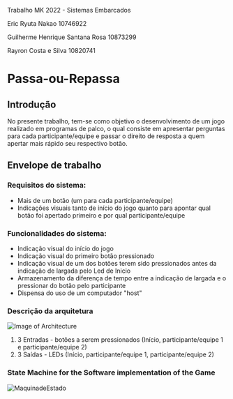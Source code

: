 Trabalho MK 2022 - Sistemas Embarcados

Eric Ryuta Nakao 10746922

Guilherme Henrique Santana Rosa 10873299

Rayron Costa e Silva 10820741

# Passa-ou-Repassa

## Introdução

No presente trabalho, tem-se como objetivo o desenvolvimento de um jogo realizado em programas de palco, o qual consiste em apresentar perguntas para cada participante/equipe e passar o direito de resposta a quem apertar mais rápido seu respectivo botão.

## Envelope de trabalho

### Requisitos do sistema:
- Mais de um botão (um para cada participante/equipe)
- Indicações visuais tanto de início do jogo quanto para apontar qual botão foi apertado primeiro e por qual participante/equipe

### Funcionalidades do sistema:
- Indicação visual do início do jogo
- Indicação visual do primeiro botão pressionado
- Indicação visual de um dos botões terem sido pressionados antes da indicação de largada pelo Led de Inicio
- Armazenamento da diferença de tempo entre a indicação de largada e o pressionar do botão pelo participante
- Dispensa do uso de um computador "host"

### Descrição da arquitetura

![Image of Architecture](https://github.com/guilh-0453/passa_ou_repassa/blob/main/Arquitetura.jpg)
  1. 3 Entradas - botões a serem pressionados (Início, participante/equipe 1 e participante/equipe 2)
  2. 3 Saídas  - LEDs (Início, participante/equipe 1, participante/equipe 2)

### State Machine for the Software implementation of the Game
![MaquinadeEstado](https://user-images.githubusercontent.com/109768690/180353805-88a5c211-582f-4140-8271-7f50b2dc80a6.png)
